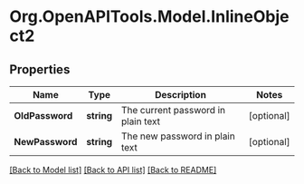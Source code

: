
# Org.OpenAPITools.Model.InlineObject2

## Properties

Name | Type | Description | Notes
------------ | ------------- | ------------- | -------------
**OldPassword** | **string** | The current password in plain text | [optional] 
**NewPassword** | **string** | The new password in plain text | [optional] 

[[Back to Model list]](../README.md#documentation-for-models)
[[Back to API list]](../README.md#documentation-for-api-endpoints)
[[Back to README]](../README.md)

